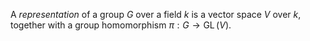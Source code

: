 A *representation* of a group $G$ over a field $k$ is a vector space $V$ over $k$, together with a group homomorphism $\pi: G \to \mathop{\mathrm{GL}}(V)$.

